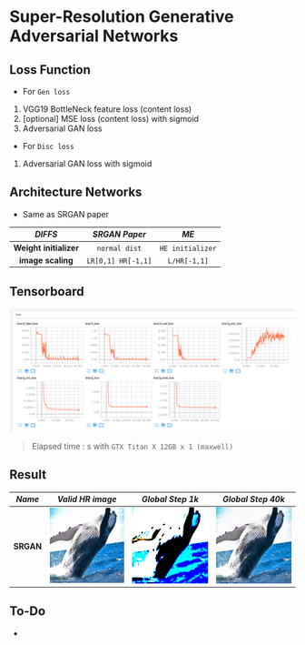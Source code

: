 # Super-Resolution Generative Adversarial Networks

## Loss Function

* For ``Gen loss``

1. VGG19 BottleNeck feature loss (content loss)
2. [optional] MSE loss (content loss) with sigmoid
3. Adversarial GAN loss

* For ``Disc loss``

1. Adversarial GAN loss with sigmoid

## Architecture Networks

* Same as SRGAN paper

*DIFFS* | *SRGAN Paper* | *ME*  |
 :---:  |     :---:      | :---: |
 **Weight initializer** | ``normal dist`` | ``HE initializer`` |
 **image scaling** | ``LR[0,1] HR[-1,1]`` | ``L/HR[-1,1]`` |

## Tensorboard

![result](./srgan_tb.png)

> Elapsed time : s with ``GTX Titan X 12GB x 1 (maxwell)``

## Result

*Name* | *Valid HR image* | *Global Step 1k* | *Global Step 40k*
:---: | :---: | :---: | :---:
**SRGAN**  | ![img](./gen_img/valid_hr.png) | ![img](./gen_img/train_00001000.png) | ![img](./gen_img/train_00040000.png)

## To-Do
* 
